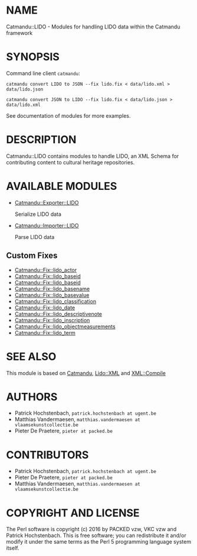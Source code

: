 # NAME

Catmandu::LIDO - Modules for handling LIDO data within the Catmandu framework

# SYNOPSIS

Command line client `catmandu`:

    catmandu convert LIDO to JSON --fix lido.fix < data/lido.xml > data/lido.json

    catmandu convert JSON to LIDO --fix lido.fix < data/lido.json > data/lido.xml

See documentation of modules for more examples.

# DESCRIPTION

Catmandu::LIDO contains modules to handle LIDO, an 
XML Schema for contributing content to cultural heritage repositories.

# AVAILABLE MODULES

- [Catmandu::Exporter::LIDO](https://metacpan.org/pod/Catmandu::Exporter::LIDO)

    Serialize LIDO data

- [Catmandu::Importer::LIDO](https://metacpan.org/pod/Catmandu::Importer::LIDO)

    Parse LIDO data

## Custom Fixes

- [Catmandu::Fix::lido\_actor](https://metacpan.org/pod/Catmandu::Fix::lido_actor)
- [Catmandu::Fix::lido\_baseid](https://metacpan.org/pod/Catmandu::Fix::lido_baseid)
- [Catmandu::Fix::lido\_baseid](https://metacpan.org/pod/Catmandu::Fix::lido_baseid)
- [Catmandu::Fix::lido\_basename](https://metacpan.org/pod/Catmandu::Fix::lido_basename)
- [Catmandu::Fix::lido\_basevalue](https://metacpan.org/pod/Catmandu::Fix::lido_basevalue)
- [Catmandu::Fix::lido\_classification](https://metacpan.org/pod/Catmandu::Fix::lido_classification)
- [Catmandu::Fix::lido\_date](https://metacpan.org/pod/Catmandu::Fix::lido_date)
- [Catmandu::Fix::lido\_descriptivenote](https://metacpan.org/pod/Catmandu::Fix::lido_descriptivenote)
- [Catmandu::Fix::lido\_inscription](https://metacpan.org/pod/Catmandu::Fix::lido_inscription)
- [Catmandu::Fix::lido\_objectmeasurements](https://metacpan.org/pod/Catmandu::Fix::lido_objectmeasurements)
- [Catmandu::Fix::lido\_term](https://metacpan.org/pod/Catmandu::Fix::lido_term)

# SEE ALSO

This module is based on [Catmandu](https://metacpan.org/pod/Catmandu), [Lido::XML](https://metacpan.org/pod/Lido::XML) and [XML::Compile](https://metacpan.org/pod/XML::Compile)

# AUTHORS

- Patrick Hochstenbach, `patrick.hochstenbach at ugent.be`
- Matthias Vandermaesen, `matthias.vandermaesen at vlaamsekunstcollectie.be`
- Pieter De Praetere, `pieter at packed.be`

# CONTRIBUTORS

- Patrick Hochstenbach, `patrick.hochstenbach at ugent.be`
- Pieter De Praetere, `pieter at packed.be`
- Matthias Vandermaesen, `matthias.vandermaesen at vlaamsekunstcollectie.be`

# COPYRIGHT AND LICENSE

The Perl software is copyright (c) 2016 by PACKED vzw, VKC vzw and Patrick Hochstenbach.
This is free software; you can redistribute it and/or modify it under the same terms as the Perl 5 programming language system itself.
